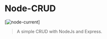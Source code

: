 # Node-CRUD

[![node-current](https://img.shields.io/node/v/latest?style=plastic)]

> A simple CRUD with NodeJs and Express.


